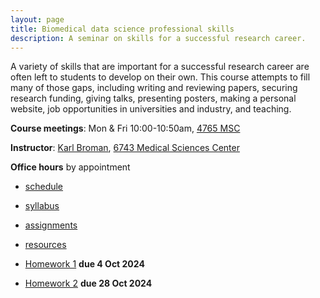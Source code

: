 ```yaml
---
layout: page
title: Biomedical data science professional skills
description: A seminar on skills for a successful research career.
---
```


A variety of skills that are important for a successful research
career are often left to students to develop on their own. This course
attempts to fill many of those gaps, including writing and reviewing
papers, securing research funding, giving talks, presenting posters,
making a personal website, job opportunities in universities and
industry, and teaching.

**Course meetings**: Mon & Fri 10:00-10:50am, [4765 MSC](https://kbroman.org/4765msc.html)

**Instructor**: [Karl Broman](https://kbroman.org),
[6743 Medical Sciences Center](https://kbroman.org/6743msc.html)

**Office hours** by appointment

- [schedule](schedule.html)
- [syllabus](syllabus.html)
- [assignments](assignments.html)
- [resources](resources.html)


- [Homework 1](homework1.html) **due 4 Oct 2024**
- [Homework 2](homework2.html) **due 28 Oct 2024**
